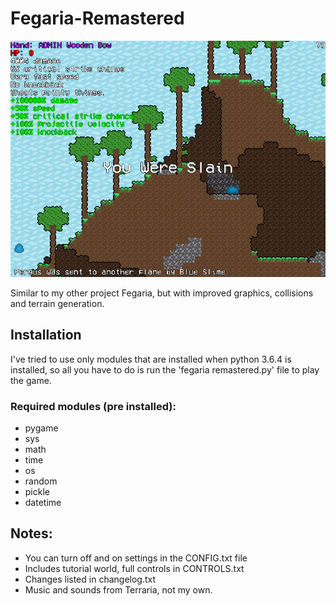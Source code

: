 # Fegaria-Remastered

![alt text](https://github.com/FergusGriggs/Fegaria-Remastered/blob/master/Screenshots/screenshot11.png)

 Similar to my other project Fegaria, but with improved graphics, collisions and terrain generation. 

## Installation
I've tried to use only modules that are installed when python 3.6.4 
is installed, so all you have to do is run the 'fegaria remastered.py'
file to play the game.
### Required modules (pre installed): 
- pygame
- sys
- math
- time
- os
- random
- pickle
- datetime

## Notes:
- You can turn off and on settings in the CONFIG.txt file
- Includes tutorial world, full controls in CONTROLS.txt
- Changes listed in changelog.txt
- Music and sounds from Terraria, not my own.
